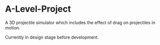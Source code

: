 ﻿# A-Level-Project
A 3D projectile simulator which includes the effect of drag on projectiles in motion.

Currently in design stage before development.

